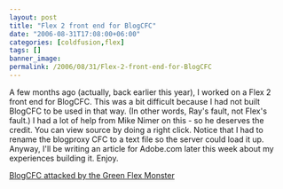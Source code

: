 ```yaml
---
layout: post
title: "Flex 2 front end for BlogCFC"
date: "2006-08-31T17:08:00+06:00"
categories: [coldfusion,flex]
tags: []
banner_image: 
permalink: /2006/08/31/Flex-2-front-end-for-BlogCFC
---
```


A few months ago (actually, back earlier this year), I worked on a Flex 2 front end for BlogCFC. This was a bit difficult because I had not built BlogCFC to be used in that way. (In other words, Ray's fault, not Flex's fault.) I had a lot of help from Mike Nimer on this - so he deserves the credit. You can view source by doing a right click. Notice that I had to rename the blogproxy CFC to a text file so the server could load it up. Anyway, I'll be writing an article for Adobe.com later this week about my experiences building it. Enjoy.

<a href="http://www.raymondcamden.com/BlogCFC/bin/blogcfc.html">BlogCFC attacked by the Green Flex Monster</a>